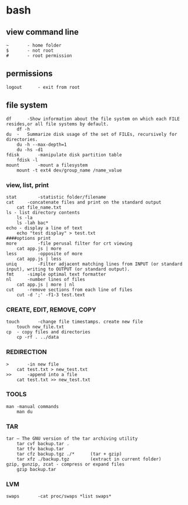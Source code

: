 # bash

## view command line

	~ 		- home folder
	$ 		- not root
	# 		- root permission

## permissions

	logout		- exit from root

## file system

	df		-Show information about the file system on which each FILE resides,or all file systems by default.
		df -h
	du	-	Summarize disk usage of the set of FILEs, recursively for directories.
		du -h --max-depth=1
		du -hs -d1
	fdisk		-manipulate disk partition table
		fdisk -l
	mount		-mount a filesystem
		mount -t ext4 dev/group_name /name_value

### view, list, print

	stat		-statistic folder/filename
	cat		-concatenate files and print on the standard output
		cat file_name.txt
	ls - list directory contents
		ls -la
		ls -lah bac*
	echo - display a line of text
		echo "test display" > test.txt
	####options print
	more		-file perusal filter for crt viewing
		cat app.js | more
	less		-opposite of more
		cat app.js | less
	uniq		-Filter adjacent matching lines from INPUT (or standard input), writing to OUTPUT (or standard output).
	fmt		-simple optimal text formatter
	nl		-number lines of files
		cat app.js | more | nl
	cut		-remove sections from each line of files
		cut -d ';' -f1-3 test.text

### CREATE, EDIT, REMOVE, COPY

	touch		-change file timestamps. create new file
		touch new_file.txt
	cp	- copy files and directories
		cp -rf . ../data

### REDIRECTION

	>		-in new file
		cat test.txt > new_test.txt
	>>		-append into a file
		cat test.txt >> new_test.txt

### TOOLS

	man	-manual commands
		man du

### TAR

	tar — The GNU version of the tar archiving utility
		tar cvf backup.tar .
		tar tfv backup.tar
		tar cfz backup.tgz ./*		(tar + gzip)
		tar xfz ./backup.tgz		(extract in current folder)
	gzip, gunzip, zcat - compress or expand files
		gzip backup.tar

### LVM

	swaps		-cat proc/swaps	*list swaps*
